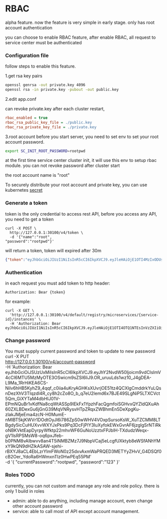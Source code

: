 # RBAC
alpha feature. now the feature is very simple in early stage. only has root account authentication

you can choose to enable RBAC feature, after enable RBAC, all request to service center must be authenticated

### Configuration file
follow steps to enable this feature.

1.get rsa key pairs
```sh
openssl genrsa -out private.key 4096
openssl rsa -in private.key -pubout -out public.key
```

2.edit app.conf

can revoke private.key after each cluster restart,
```ini
rbac_enabled = true
rbac_rsa_public_key_file = ./public.key
rbac_rsa_private_key_file = ./private.key
```
3.root account
before you start server, you need to set env to set your root account password.  

```sh
export SC_INIT_ROOT_PASSWORD=rootpwd
```
at the first time service center cluster init, it will use this env to setup rbac module. you can not revoke password after cluster start

the root account name is "root"

To securely distribute your root account and private key, 
you can use kubernetes [secret](https://kubernetes.io/zh/docs/tasks/inject-data-application/distribute-credentials-secure/)
### Generate a token 
token is the only credential to access rest API, before you access any API, you need to get a token
```shell script
curl -X POST \
  http://127.0.0.1:30100/v4/token \
  -d '{"name":"root",
"password":"rootpwd"}'
```
will return a token, token will expired after 30m
```json
{"token":"eyJhbGciOiJIUzI1NiIsInR5cCI6IkpXVCJ9.eyJleHAiOjE1OTI4MzIxODUsInVzZXIiOiJyb290In0.G65mgb4eQ9hmCAuftVeVogN9lT_jNg7iIOF_EAyAhBU"}
```

### Authentication
in each request you must add token to  http header:
```
Authorization: Bear {token}
```
for example:
```shell script
curl -X GET \
  'http://127.0.0.1:30100/v4/default/registry/microservices/{service-id}/instances' \
  -H 'Authorization: Bear eyJhbGciOiJIUzI1NiIsInR5cCI6IkpXVCJ9.eyJleHAiOjE1OTI4OTQ1NTEsInVzZXIiOiJyb290In0.FfLOSvVmHT9qCZSe_6iPf4gNjbXLwCrkXxKHsdJoQ8w' 
```

### Change password
You must supply current password and token to update to new password
curl -X PUT \
  http://127.0.0.1:30100/v4/account-password \
  -H 'Authorization: Bear eyJhbGciOiJSUzUxMiIsInR5cCI6IkpXVCJ9.eyJhY2NvdW50Ijoicm9vdCIsImV4cCI6MTU5MzMyOTE3OSwicm9sZSI6IiJ9.OR_uruuLds1wz10_J4gDEA-L9Ma_1RrHiKEA6CS-Nilv6hHB5KyhZ9_4qqf_c0iia4uKryAGHKsXUvrjOE51tz4QCXlgCmddrkYuLQsnDezXhV3TIqzdl4R_cy8h2cZo8O_b_q7eU2Iemd6x7BJE49SLgNiP5LTXCVct5Qm_GiXYTaM4dbHIJ01V-EPmNQuBr1vKdfNa8cqWtASSp9IEkFx1YpzhFacQgmfoiSGHvxQYZldQXuAh60ZXLBDexGu6jGnG39MqVNRysvHTpZRqxZWBhmEn5DeXpgKu-zlakJMjeEma4zcN-H0MumE-nMlBT5kjKWVr1DOdtOyJI6i786ZpS0wWHV4VOxpSursoKsW_XuTZCMM8LTBgdy5icCuHUXvvWXYJxPks9Pq3DcFjPlY3IuXyfokEWxGvrAF6jzglgSrNTiRkoNBKVktEapDyrpyWfktp22mhvWF6GuNoUzztxFPJblH-TXdudzWeqx-gV1lsRPSMsW8-oq6pxJfeb-b0PNM8vAIbwvv8an4T5iNMBZMz7J9NbpVCaj5eLcgfUXktyb8eWSfANhYMxY9kQN9dHZlkASAW-sjehi-rBXYJ8aCL4EbLzrYlmFWoN0z25dxvAxmWaPRQED3METYyZHvV_G4DSQf0cB2Oer_YdoRa6HWmxnTlz0HwPEq55PM' \
  -d '{
	"currentPassword":"rootpwd",
	"password":"123"
}'
### Roles TODO
currently, you can not custom and manage any role and role policy. there is only 1 build in roles
- admin: able to do anything, including manage account, even change other account password
- service: able to call most of API except account management.